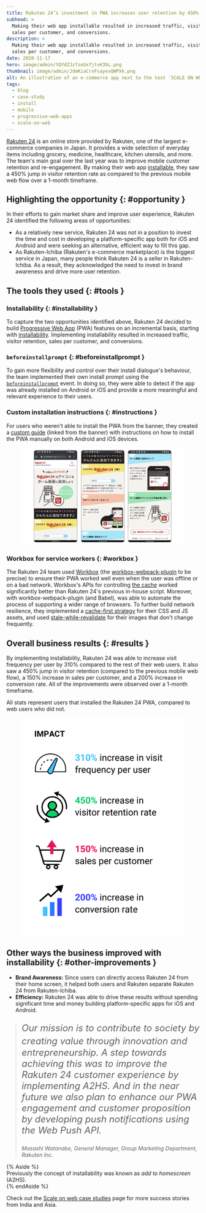 ```yaml
---
title: Rakuten 24’s investment in PWA increases user retention by 450%
subhead: >
  Making their web app installable resulted in increased traffic, visitor retention,
  sales per customer, and conversions.
description: >
  Making their web app installable resulted in increased traffic, visitor retention,
  sales per customer, and conversions.
date: 2020-11-17
hero: image/admin/tQYdZJzfseUxfjtvK3bL.png
thumbnail: image/admin/JdmKiaCrxFsayexQWPXk.png
alt: An illustration of an e-commerce app next to the text 'SCALE ON WEB'.
tags:
  - blog
  - case-study
  - install
  - mobile
  - progressive-web-apps
  - scale-on-web
---
```


[Rakuten 24](https://24.rakuten.co.jp/) is an online store provided by Rakuten,
one of the largest e-commerce companies in Japan. It provides a wide selection
of everyday items including grocery, medicine, healthcare, kitchen utensils, and
more. The team's main goal over the last year was to improve mobile customer
retention and re-engagement. By making their web app
[installable](https://web.dev/define-install-strategy/), they saw a 450% jump in
visitor retention rate as compared to the previous mobile web flow over a
1-month timeframe. 

## Highlighting the opportunity {: #opportunity }

In their efforts to gain market share and improve user experience, Rakuten 24
identified the following areas of opportunities:

+   As a relatively new service, Rakuten 24 was not in a position to
    invest the time and cost in developing a platform-specific app both for iOS
    and Android and were seeking an alternative, efficient way to fill this gap.
+   As Rakuten-Ichiba (Rakuten's e-commerce marketplace) is the biggest
    service in Japan, many people think Rakuten 24 is a seller in
    Rakuten-Ichiba. As a result, they acknowledged the need to invest in brand
    awareness and drive more user retention.

## The tools they used {: #tools }

### Installability {: #installability }

To capture the two opportunities identified above, Rakuten 24 decided to build
[Progressive Web App](https://web.dev/pwa) (PWA) features on an incremental
basis, starting with [installability](https://web.dev/define-install-strategy/).
Implementing installability resulted in increased traffic, visitor retention,
sales per customer, and conversions.

### `beforeinstallprompt` {: #beforeinstallprompt }

To gain more flexibility and control over their install dialogue's behaviour,
the team implemented their own install prompt using the
[`beforeinstallprompt`](https://developers.google.com/web/updates/2018/06/a2hs-updates)
event. In doing so, they were able to detect if the app was already installed on
Android or iOS and provide a more meaningful and relevant experience to their
users.

### Custom installation instructions {: #instructions }

For users who weren't able to install the PWA from the banner, they created a
<a href="https://24.rakuten.co.jp/addto/">custom guide</a>
(linked from the banner) with instructions on how to install the PWA manually on
both Android and iOS devices.

<figure class="w-figure">
  <img src="a2hs.png"
       alt="Screenshots of the custom installation instructions.">
</figure>

### Workbox for service workers {: #workbox }

The Rakuten 24 team used
[Workbox](https://developers.google.com/web/tools/workbox) (the
[workbox-webpack-plugin](https://developers.google.com/web/tools/workbox/modules/workbox-webpack-plugin)
to be precise) to ensure their PWA worked well even when the user was offline or
on a bad network.  Workbox's APIs for controlling
[the cache](https://web.dev/service-workers-cache-storage/#the-cache-storage-api)
worked significantly better than Rakuten 24's previous in-house script.
Moreover, with workbox-webpack-plugin (and Babel), was able to automate the
process of supporting a wider range of browsers. To further build network
resilience, they implemented a
[cache-first strategy](https://developers.google.com/web/ilt/pwa/caching-files-with-service-worker)
for their CSS and JS assets, and used
[stale-while-revalidate](https://web.dev/stale-while-revalidate/) for their
images that don't change frequently.

## Overall business results {: #results }

<div class="w-columns">
  <div>
    <p>
      By implementing installability, Rakuten 24 was able to increase visit frequency
      per user by 310% compared to the rest of their web users. It also saw a 450%
      jump in visitor retention (compared to the previous mobile web flow), a 150%
      increase in sales per customer, and a 200% increase in conversion rate. All of
      the improvements were observed over a 1-month timeframe.
    </p>
    <div class="w-aside w-aside--note">
      All stats represent users that installed the Rakuten 24 PWA, compared to
      web users who did not.
    </div>
  </div>
  <figure class="w-figure">
    <img class="w-screenshot" 
        src="impact.png"
        alt="310% increase in visit frequency per user. 
             450% increase in visitor retention rate.
             150% increase in sales per customer.
             200% increase in conversion rate.">
  </figure>
</div>

## Other ways the business improved with installability {: #other-improvements }

* **Brand Awareness:** Since users can directly access Rakuten 24 from
  their home screen, it helped both users and Rakuten separate Rakuten 24
  from Rakuten-Ichiba. 
* **Efficiency:** Rakuten 24 was able to drive these results without
  spending significant time and money building platform-specific apps for iOS
  and Android. 

<blockquote>
  <p style="font-style: italic; font-size: 1.5rem;">
    Our mission is to contribute to society by creating value through
    innovation and　entrepreneurship. A step towards achieving this was to
    improve the Rakuten 24 customer experience by implementing A2HS. And in the
    near future we also plan to enhance our PWA engagement and customer
    proposition by developing push notifications using the Web Push API.
  </p>
  <cite>Masashi Watanabe, General Manager, Group Marketing Department, Rakuten Inc.</cite>
</blockquote>

{% Aside %}  
  Previously the concept of installability was known as _add to homescreen_
  (A2HS).  
{% endAside %}

Check out the [Scale on web case studies](https://web.dev/scale-on-web) page for
more success stories from India and Asia.
